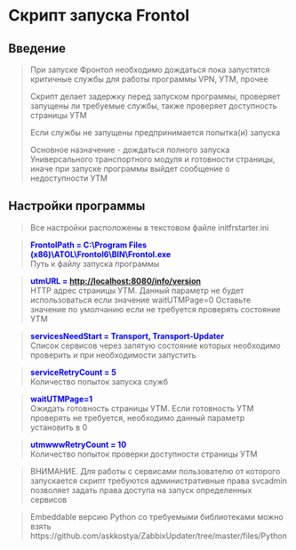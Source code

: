 <h1>Скрипт запуска Frontol</h1>
<h2>Введение</h2>
<blockquote>
<p>При запуске Фронтол необходимо дождаться пока запустятся критичные службы для работы программы VPN, УТМ, прочее</p>
<p>Скрипт делает задержку перед запуском программы, проверяет запущены ли требуемые службы, также проверяет доступность страницы УТМ</p>
<p>Если службы не запущены предпринимается попытка(и) запуска</p>

<p>Основное назначение - дождаться полного запуска Универсального транспортного модуля и готовности страницы, иначе при запуске программы выйдет сообщение о недоступности УТМ</p>
</blockquote>
<h2>Настройки программы</h2>
<blockquote>
<p>Все настройки расположены в текстовом файле initfrstarter.ini</p>
</blockquote>
<blockquote><span style="color: #0000ff;"><strong>FrontolPath = C:\Program Files (x86)\ATOL\Frontol6\BIN\Frontol.exe</strong><br /></span>Путь к файлу запуска программы</blockquote>
<blockquote><strong><span style="color: #0000ff;">utmURL = <a href="http://localhost:8080/info/version">http://localhost:8080/info/version</a><br /></span></strong>HTTP адрес страницы УТМ. Данный параметр не будет использоваться если значение waitUTMPage=0 Оставьте значение по умолчанию если не требуется проверять состояние УТМ</blockquote>
<blockquote><span style="color: #0000ff;"><strong>servicesNeedStart = Transport, Transport-Updater</strong><br /></span>Список сервисов через запятую состояние которых необходимо проверить и при необходимости запустить</blockquote>
<blockquote><span style="color: #0000ff;"><strong>serviceRetryCount = 5<br /></strong></span>Количество попыток запуска служб</blockquote>
<blockquote><span style="color: #0000ff;"><strong>waitUTMPage=1<br /></strong></span>Ожидать готовность страницы УТМ. Если готовность УТМ проверять не требуется, необходимо данный параметр установить в 0</blockquote>
<blockquote><span style="color: #0000ff;"><strong>utmwwwRetryCount = 10<br /></strong></span>Количество попыток проверки доступности страницы УТМ</blockquote>
<blockquote>ВНИМАНИЕ. Для работы с сервисами пользователю от которого запускается скрипт требуются административные права svcadmin позволяет задать права доступа на запуск определенных сервисов</blockquote>
<blockquote> Embeddable версию Python со требуемыми библиотеками можно взять https://github.com/askkostya/ZabbixUpdater/tree/master/files/Python </blockquote>